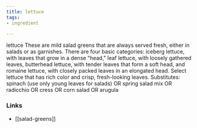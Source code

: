 ```yaml
---
title: lettuce
tags:
- ingredient

---
```

lettuce These are mild salad greens that are always served fresh, either in salads or as garnishes. There are four basic categories: iceberg lettuce, with leaves that grow in a dense "head," leaf lettuce, with loosely gathered leaves, butterhead lettuce, with tender leaves that form a soft head, and romaine lettuce, with closely packed leaves in an elongated head. Select lettuce that has rich color and crisp, fresh-looking leaves. Substitutes: spinach (use only young leaves for salads) OR spring salad mix OR radicchio OR cress OR corn salad OR arugula

### Links

* [[salad-greens]]
